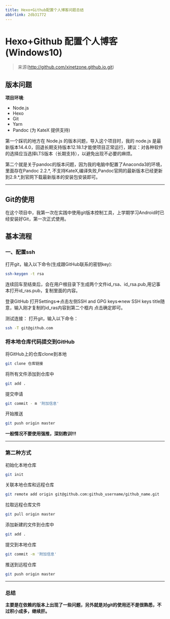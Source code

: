 ```yaml
---
title: Hexo+Github配置个人博客问题总结
abbrlink: 2db31772
---
```


# Hexo+Github 配置个人博客(Windows10)

> 来源(<http://github.com/xinetzone.github.io.git>)

## 版本问题

**项目环境**:

- Node.js
- Hexo
- Git
- Yarn
- Pandoc (为 KateX 提供支持)

第一个踩坑的地方在 Node.js 的版本问题，导入这个项目时，我的 node.js 是最新版本14.4.0，回退长期支持版本12.18.1才能使项目正常运行，建议：对各种软件的选择应当选择LTS版本（长期支持），以避免出现不必要的麻烦。

第二个就是关于pandoc的版本问题，因为我的电脑中配置了Anaconda3的环境，里面存在Pandoc 2.2.*, 不支持KateX,编译失败,Pandoc官网的最新版本已经更新到2.9.\*,到官网下载最新版本的安装包安装即可。

---

## Git的使用

在这个项目中，我第一次在实践中使用git版本控制工具，上学期学习Android时已经安装好Git，第一次正式使用。

## 基本流程

### 一、配置ssh

打开git，输入以下命令(生成跟GitHub联系的密钥key):

```sh
ssh-keygen -t rsa
```

连续回车至结束后，会在用户根目录下生成两个文件id_rsa、id_rsa.pub,用记事本打开id_ras.pub，复制里面的内容。

登录GitHub
打开Settings=>点击左侧SSH and GPG keys=>new SSH keys
title随意，输入刚才复制的id_ras内容到第二个框内 点击确定即可。

测试连接：
打开git，输入以下命令：

```sh
ssh -T git@github.com
```

### 将本地仓库代码提交到GitHub

将GitHub上的仓库clone到本地

```sh
git clone 仓库链接
```

将所有文件添加到仓库中

```sh
git add .
```

提交申请

```sh
git commit - m '附加信息'
```

开始推送

```sh
git push origin master
```

**一般情况不要使用强推，深刻教训!!!**

---

### 第二种方式

初始化本地仓库

```sh
git init
```

关联本地仓库和远程仓库

```sh
git remote add origin git@github.com:github_username/github_name.git
```

拉取远程仓库文件

```sh
git pull origin master
```

添加新建的文件到仓库中

```sh
git add .
```

提交到本地仓库

```sh
git commit -m '附加信息'
```

推送到远程仓库

```sh
git push origin master
```

---

### 总结

**主要是在依赖的版本上出现了一些问题，另外就是对git的使用还不是很熟悉，不过积小成多，继续肝。**
